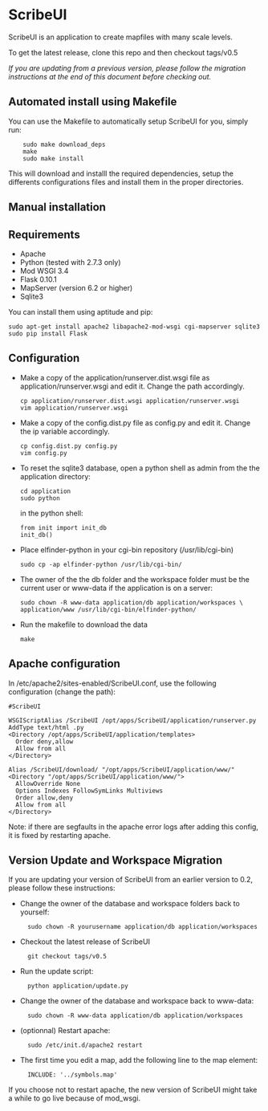 ScribeUI
=========

ScribeUI is an application to create mapfiles with many scale levels.

To get the latest release, clone this repo and then checkout tags/v0.5

*If you are updating from a previous version, please follow the migration
instructions at the end of this document before checking out.*

Automated install using Makefile
------------
You can use the Makefile to automatically setup ScribeUI for you, simply run:

        sudo make download_deps
        make
        sudo make install

This will download and installl the required dependencies, setup the differents
configurations files and install them in the proper directories.

Manual installation
------------

Requirements
------------
*   Apache
*   Python (tested with 2.7.3 only)
*   Mod WSGI 3.4
*   Flask 0.10.1
*   MapServer (version 6.2 or higher)
*   Sqlite3

You can install them using aptitude and pip:

    sudo apt-get install apache2 libapache2-mod-wsgi cgi-mapserver sqlite3
    sudo pip install Flask

Configuration
-------------
 *  Make a copy of the application/runserver.dist.wsgi file as
    application/runserver.wsgi and edit it. Change the path accordingly.

        cp application/runserver.dist.wsgi application/runserver.wsgi
        vim application/runserver.wsgi

 *  Make a copy of the config.dist.py file as config.py and edit it. Change the
    ip variable accordingly.

        cp config.dist.py config.py
        vim config.py


 *  To reset the sqlite3 database, open a python shell as admin from the
    the application directory:

        cd application
        sudo python

    in the python shell:

        from init import init_db
        init_db()

 *  Place elfinder-python in your cgi-bin repository (/usr/lib/cgi-bin)

        sudo cp -ap elfinder-python /usr/lib/cgi-bin/

 *  The owner of the the db folder and the workspace folder must be the
    current user or www-data if the application is on a server:

        sudo chown -R www-data application/db application/workspaces \
        application/www /usr/lib/cgi-bin/elfinder-python/

 *  Run the makefile to download the data

        make


Apache configuration
--------------------
In /etc/apache2/sites-enabled/ScribeUI.conf, use the following configuration
(change the path):

    #ScribeUI     
    
    WSGIScriptAlias /ScribeUI /opt/apps/ScribeUI/application/runserver.py
    AddType text/html .py
    <Directory /opt/apps/ScribeUI/application/templates>
      Order deny,allow
      Allow from all
    </Directory>

    Alias /ScribeUI/download/ "/opt/apps/ScribeUI/application/www/"
    <Directory "/opt/apps/ScribeUI/application/www/">
      AllowOverride None
      Options Indexes FollowSymLinks Multiviews
      Order allow,deny
      Allow from all
    </Directory>

Note: if there are segfaults in the apache error logs after adding this config,
it is fixed by restarting apache.

Version Update and Workspace Migration
---------------------------------------

If you are updating your version of ScribeUI from an earlier version to 0.2,
please follow these instructions:

* Change the owner of the database and workspace folders back to yourself:

        sudo chown -R yourusername application/db application/workspaces 

* Checkout the latest release of ScribeUI

        git checkout tags/v0.5

* Run the update script:

        python application/update.py 

* Change the owner of the database and workspace back to www-data:

        sudo chown -R www-data application/db application/workspaces 

* (optionnal) Restart apache:

        sudo /etc/init.d/apache2 restart

* The first time you edit a map, add the following line to the map element:

        INCLUDE: '../symbols.map' 

If you choose not to restart apache, the new version of ScribeUI might take
a while to go live because of mod\_wsgi.
